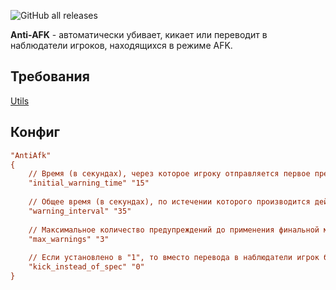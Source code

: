 ![GitHub all releases](https://img.shields.io/github/downloads/ABKAM2023/Anti-Afk/total?style=for-the-badge)

**Anti-AFK** - автоматически убивает, кикает или переводит в наблюдатели игроков, находящихся в режиме AFK.

## Требования
[Utils](https://github.com/Pisex/cs2-menus/releases)

## Конфиг
```ini
"AntiAfk"
{
    // Время (в секундах), через которое игроку отправляется первое предупреждение об AFK.
    "initial_warning_time" "15"
    
    // Общее время (в секундах), по истечении которого производится действие (убийство/кик/перевод в наблюдатели).
    "warning_interval" "35"
    
    // Максимальное количество предупреждений до применения финальной меры.
    "max_warnings" "3"
    
    // Если установлено в "1", то вместо перевода в наблюдатели игрок будет кикнут.
    "kick_instead_of_spec" "0"
}
```
